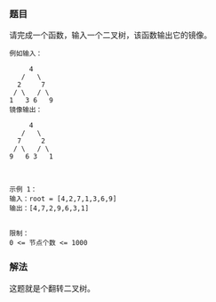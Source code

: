 ### 题目
请完成一个函数，输入一个二叉树，该函数输出它的镜像。

```
例如输入：

     4
   /   \
  2     7
 / \   / \
1   3 6   9
镜像输出：

     4
   /   \
  7     2
 / \   / \
9   6 3   1

 

示例 1：
输入：root = [4,2,7,1,3,6,9]
输出：[4,7,2,9,6,3,1]
 

限制：
0 <= 节点个数 <= 1000
```

### 解法
这题就是个翻转二叉树。